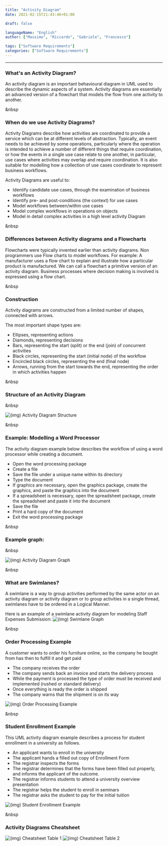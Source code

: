 ```yaml
--- 
title: "Activity Diagram"
date: 2021-02-15T21:43:46+01:00 

draft: false 

languageName: "English"
author: ["Massimo", "Riccardo", "Gabriele", "Francesco"] 

tags: ["Software Requirements"]
categories: ["Software Requirements"]         
---  
```



---

### What's an Activity Diagram?

An activity diagram is an important behavioural diagram in UML used to describe the dynamic aspects of a system. 
Activity diagrams are essentially an advanced version of a flowchart that models the flow from one activity to another. 

&nbsp
### When do we use Activity Diagrams?

Activity Diagrams describe how activities are coordinated to provide a
service which can be at different levels of abstraction. Typically, an event
needs to be achieved by some operations, particularly where the
operation is intended to achieve a number of different things that require
coordination, or how the events in a single use case relate to one
another, in particular, use cases where activities may overlap and require
coordination. It is also suitable for modelling how a collection of use cases
coordinate to represent business workflows.

Activity Diagrams are useful to: 
- Identify candidate use cases, through the examination of business workflows
- Identify pre- and post-conditions (the context) for use cases
- Model workflows between/within use cases
- Model complex workflows in operations on objects
- Model in detail complex activities in a high level activity Diagram

&nbsp
### Differences between Activity diagrams and a Flowcharts

Flowcharts were typically invented earlier than activity diagrams. Non
programmers use Flow charts to model workflows. For example: A
manufacturer uses a flow chart to explain and illustrate how a particular
product is manufactured. We can call a flowchart a primitive version of an
activity diagram. Business processes where decision making is involved is
expressed using a flow chart.

&nbsp
### Construction

Activity diagrams are constructed from a limited number of shapes,
connected with arrows. 

The most important shape types are: 
- Ellipses, representing actions
- Diamonds, representing decisions
- Bars, representing the start (split) or the end (join) of concurrent activities
- Black circles, representing the start (initial node) of the workflow
- Encircled black circles, representing the end (final node) 
- Arrows, running from the start towards the end, representing the order in which activities happen 

&nbsp 
### Structure of an Activity Diagram
&nbsp

![(img) Activity Diagram Structure](/images/ActivityDiagram/1.png) 

&nbsp
### Example: Modelling a Word Processor 

The activity diagram example below describes the workflow of using a word processor while
creating a document. 

- Open the word processing package 
- Create a file 
- Save the file under a unique name within its directory 
- Type the document 
- If graphics are necessary, open the graphics package, create the graphics, and paste the graphics into the document 
- If a spreadsheet is necessary, open the spreadsheet package, create the spreadsheet and paste it into the document 
- Save the file 
- Print a hard copy of the document 
- Exit the word processing package 

&nbsp
### Example graph:
&nbsp

![(img) Activity Diagram Graph](/images/ActivityDiagram/2.png)

&nbsp
### What are Swimlanes? 

A swimlane is a way to group activities performed by the same actor on an activity diagram or activity diagram or to group activities in a single thread, swimlanes have to be ordered in a Logical Manner. 

Here is an example of a swimlane activity diagram for modeling Staff Expenses Submission:
![(img) Swimlane Graph](/images/ActivityDiagram/Swimlane.png) 

&nbsp
### Order Processing Example 

A customer wants to order his furniture online, so the company he bought from has then to fulfill it and get paid 
- The company receives the order 
- The company sends back an invoice and starts the delivery process
- While the payment is processed the type of order must be received and implemented (rushed or standard delivery) 
- Once everything is ready the order is shipped 
- The company warns that the shipment is on its way 

![(img) Order Processing Example](/images/ActivityDiagram/OrderProcessing.png) 

&nbsp
### Student Enrollment Example 

This UML activity diagram example describes a process for student enrollment in a university as follows. 

- An applicant wants to enroll in the university 
- The applicant hands a filled out copy of Enrollment Form 
- The registrar inspects the forms 
- The registrar determines that the forms have been filled out properly, and informs the applicant of the outcome. 
- The registrar informs students to attend a university overview presentation 
- The registrar helps the student to enroll in seminars
- The registrar asks the student to pay for the initial tuition 

![(img) Student Enrollment Example](/images/ActivityDiagram/StudentEnrollment.png) 

&nbsp
### Activity Diagrams Cheatsheet 

![(img) Cheatsheet Table 1](/images/ActivityDiagram/Cheatsheet1.png) 
![(img) Cheatsheet Table 2](/images/ActivityDiagram/Cheatsheet2.png) 



